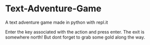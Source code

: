 # Text-Adventure-Game
A text adventure game made in python with repl.it

Enter the key associated with the action and press enter. 
The exit is somewhere north! But dont forget to grab some gold along the way.
